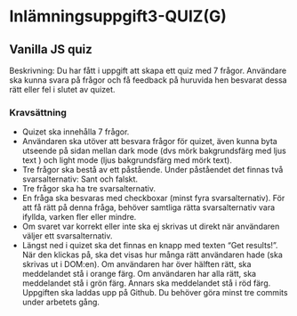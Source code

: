# Inlämningsuppgift3-QUIZ(G)

## Vanilla JS quiz

Beskrivning: Du har fått i uppgift att skapa ett quiz med 7 frågor. Användare ska kunna svara på frågor och få feedback på huruvida hen besvarat dessa rätt eller fel i slutet av quizet.
 
### Kravsättning

* Quizet ska innehålla 7 frågor.
* Användaren ska utöver att besvara frågor för quizet, även kunna byta utseende på sidan mellan dark mode (dvs mörk bakgrundsfärg med ljus text ) och light mode (ljus bakgrundsfärg med mörk text).
* Tre frågor ska bestå av ett påstående. Under påståendet det finnas två svarsalternativ: Sant och falskt.
* Tre frågor ska ha tre svarsalternativ.
* En fråga ska besvaras med checkboxar (minst fyra svarsalternativ). För att få rätt på denna fråga, behöver samtliga rätta svarsalternativ vara ifyllda, varken fler eller mindre.
* Om svaret var korrekt eller inte ska ej skrivas ut direkt när användaren väljer ett svarsalternativ.
* Längst ned i quizet ska det finnas en knapp med texten “Get results!”. När den klickas på, ska det visas hur många rätt användaren hade (ska skrivas ut i DOM:en). Om användaren har över hälften rätt, ska meddelandet stå i orange färg. Om användaren har alla rätt, ska meddelandet stå i grön färg. Annars ska meddelandet stå i röd färg.
Uppgiften ska laddas upp på Github. Du behöver göra minst tre commits under arbetets gång.
